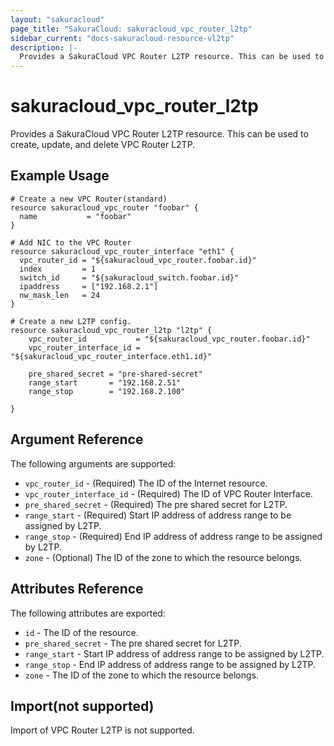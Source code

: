 ```yaml
---
layout: "sakuracloud"
page_title: "SakuraCloud: sakuracloud_vpc_router_l2tp"
sidebar_current: "docs-sakuracloud-resource-vl2tp"
description: |-
  Provides a SakuraCloud VPC Router L2TP resource. This can be used to create, update, and delete VPC Router L2TP.
---
```


# sakuracloud\_vpc\_router\_l2tp

Provides a SakuraCloud VPC Router L2TP resource. This can be used to create, update, and delete VPC Router L2TP.

## Example Usage

```hcl
# Create a new VPC Router(standard)
resource sakuracloud_vpc_router "foobar" {
  name           = "foobar"
}

# Add NIC to the VPC Router
resource sakuracloud_vpc_router_interface "eth1" {
  vpc_router_id = "${sakuracloud_vpc_router.foobar.id}"
  index         = 1
  switch_id     = "${sakuracloud_switch.foobar.id}"
  ipaddress     = ["192.168.2.1"]
  nw_mask_len   = 24
}

# Create a new L2TP config.
resource sakuracloud_vpc_router_l2tp "l2tp" {
    vpc_router_id           = "${sakuracloud_vpc_router.foobar.id}"
    vpc_router_interface_id = "${sakuracloud_vpc_router_interface.eth1.id}"

    pre_shared_secret = "pre-shared-secret"
    range_start       = "192.168.2.51"
    range_stop        = "192.168.2.100"

}
```

## Argument Reference

The following arguments are supported:

* `vpc_router_id` - (Required) The ID of the Internet resource.
* `vpc_router_interface_id` - (Required) The ID of VPC Router Interface.
* `pre_shared_secret` - (Required) The pre shared secret for L2TP.
* `range_start` - (Required) Start IP address of address range to be assigned by L2TP.
* `range_stop` - (Required) End IP address of address range to be assigned by L2TP.
* `zone` - (Optional) The ID of the zone to which the resource belongs.

## Attributes Reference

The following attributes are exported:

* `id` - The ID of the resource.
* `pre_shared_secret` - The pre shared secret for L2TP.
* `range_start` - Start IP address of address range to be assigned by L2TP.
* `range_stop` - End IP address of address range to be assigned by L2TP.
* `zone` - The ID of the zone to which the resource belongs.

## Import(not supported)

Import of VPC Router L2TP is not supported.

